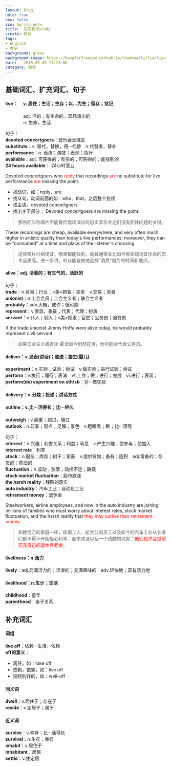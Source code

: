 ```yaml
---
layout: blog
note: true
new: false
ico: bg-ico-note
title:  恋恋有词study
create: 原创
tags:
- English
- 考研
background: green
background-image: https://hangforfreedom.github.io/thumbnails/lianlian.jpg
date:   2018-05-08 21:23:00
category: 随笔
---
```


## 基础词汇、扩充词汇、句子

#### <b>live</b>：　 v. 居住；生活；生存；以...为生；留存；铭记　　
　　　　adj. 活的；有生命的；现场演出的  
　　　　n. 生命，生活  

句子：  
<b>devoted concertgoers</b>：音乐会发烧友  
<b>substitute</b>：v. 替代，替换，用···代替　n.代替者，替补  
<b>performance</b>：n. 表演；演技；表现；执行  
<b>available</b>：adj. 可获得的；有空的；可购得的；能找到的  
<b>24 hours available</b>： 24小时营业  
 
Devoted concertgoers who <font color="red">reply</font> that recordings <font color="red">are</font> no substitute for live performance <font color="red">are</font> missing the point.  

 - 找动词，如：reply、are
 - 找从句，动词前面的如：who、that。之后整个忽视
 - 找主语，devoted concertgoers
 - 找出主干部分： Devoted concertgoers are missing the point.


>那些回应称唱片不能替代现场演出的忠实音乐会迷们没有抓住问题的关键。

These recordings are cheap, available everywhere, and very often much higher in artistic quality than today's live performances; moreover, they can be "consumed" at a time and place of the listener's choosing.

>这些唱片价格便宜，哪里都能找到，而且通常会比如今那些现场音乐会的艺术品质高。进一步讲，听众能自由地选择“消费”唱片的时间和地点。

#### <b>alive</b>：adj. 活着的；有生气的，活跃的  

句子：  
<b>trade</b>：n.贸易；行业；<美>顾客；买卖　v.交易；贸易  
<b>unionist</b>：n.工会会员；工会主义者；联合主义者  
<b>probably</b>：adv.大概，或许；很可能  
<b>represent</b>：v.表现，象征；代表；代理；扮演  
<b>servant</b>：n.仆人；佣人；<美>奴隶；官吏；公务员；服务员  

If the trade unionist Jimmy Hoffa were alive today, he would probably represent civil servant.

>如果工会主义者吉米·霍法如今仍然在世，他可能会代表公务员。  


#### <b>deliver</b>：v.发表(讲话)；递送；接生(婴儿)  

<b>experiment</b>：n.实验；试验；尝试　v.做实验；进行试验；尝试  
<b>perform</b>：v.执行；履行；表演　vt.工作；做；进行；完成　vi.进行；表现；  
<b>perform(do) experiment on sth/sb</b>：对···做实验  

#### **delivery**：n.分娩；投递；讲话方式

#### **outline**：v.比···活得长；比···经久  

**outweigh**：v.超重；超过，强过  
**outlook**：n.前景；观点；见解；景色　v.瞪眼看；瞧；比···漂亮  

句子：  
**interest**：n.兴趣；利害关系；利益；利息　v.产生兴趣；使参与；使加入  
**interest rate**：利率  
**stock**：n.股份；库存；树干；家畜　v.提供货物；备有；囤积　adj.常备的；存货的；陈旧的  
**fluctuation**：n.波动；涨落；动摇不定；踌躇  
**stock market fluctuation**：股市跌涨  
**the harsh reality**：残酷的现实  
**auto industry**：汽车工业；自动化工业  
**retirement money**：退休金  

Steelworkers, airline employees, and now in the auto industry are joining millions of families who must worry about interest rates, stock market fluctuation, and the harsh reality that <font color="red">they may outlive their retirement money</font>.  

>和数百万的家庭一样，炼钢工人、航空公司员工以及如今的汽车工业从业者们都不得不开始担心利率、股市跌涨以及一个残酷的现实：<font color="red">他们也许会提前花完自己的退休养老金</font>。

#### **liveliness**：n.活力

**lively**：adj.充满活力的；活泼的；充满趣味的　adv.轻快地；富有活力地

#### **livelihood**：n.生计；生活

**childhood**：童年  
**parenthood**：亲子关系  

## 补充词汇

#### 词组

**live off**：依赖···生活，依赖  
**off的意义**：

 - 离开，如：take off
 - 依赖，依靠，如：live off
 - 指特别好的，如：well-off

#### 同义词

**dwell**：v.居住于；存在于  
**reside**：v.定居于；属于  

#### 近义词

**survive**：v.幸存；比···活得长  
**survival**：n.生存；幸存  
**inhabit**：v.居住于  
**inhabitant**：居民  
**settle**：v.使定居